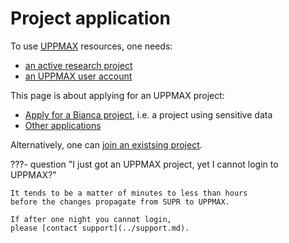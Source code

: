 # Project application

<!--

I, Richel, commented out this text, as it:

- 1. does not work, as reported in https://github.com/UPPMAX/UPPMAX-documentation/issues/117
- 2. it breaks the Markdown lint check
- 3. seems experimental

??? t2s "Text to speech"

    <audio src="project_apply.mp3" controls preload></audio>

-->

To use [UPPMAX](../cluster_guides/uppmax.md) resources, one needs:

- [an active research project](project.md)
- [an UPPMAX user account](user_account.md)

This page is about applying for an UPPMAX project:

- [Apply for a Bianca project](project_apply_bianca.md), i.e. a project
  using sensitive data
- [Other applications](https://www.uu.se/en/centre/uppmax/get-started/create-account-and-apply-for-project/apply-for-projects)

Alternatively, one can [join an existsing project](join_existing_project.md).

???- question "I just got an UPPMAX project, yet I cannot login to UPPMAX?"

    It tends to be a matter of minutes to less than hours
    before the changes propagate from SUPR to UPPMAX.

    If after one night you cannot login,
    please [contact support](../support.md).
